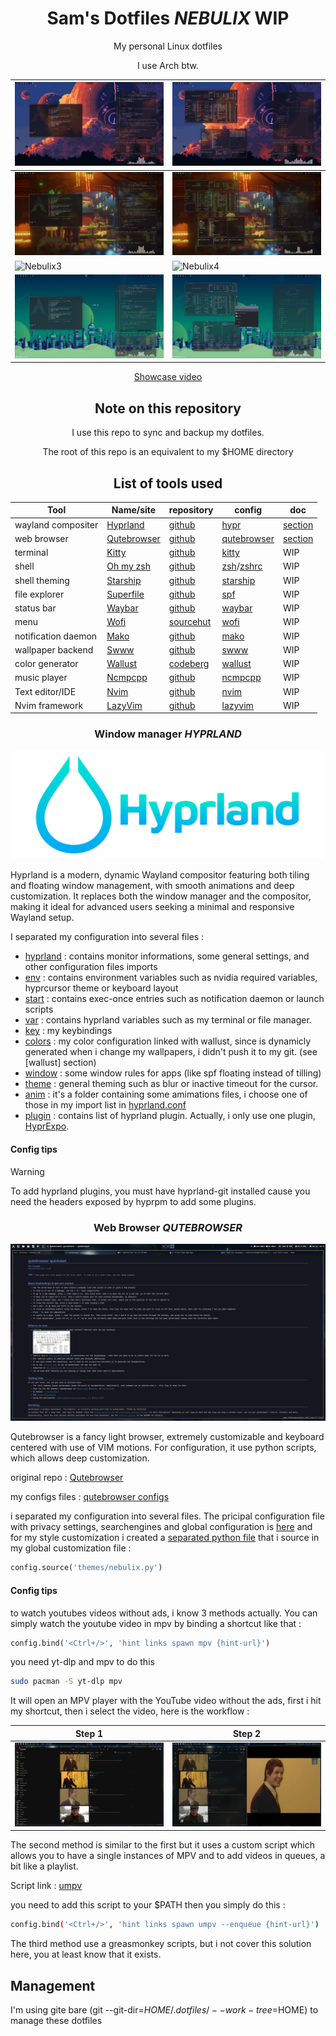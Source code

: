 <div align = center>

# Sam's Dotfiles ***NEBULIX*** WIP

My personal Linux dotfiles

I use Arch btw.

| ![Nebulix1](wallpapers/nebulix-watch1.png) | ![Nebulix2](wallpapers/nebulix-watch2.png) |
| ---- | ---- |
| ![Nebulix3](wallpapers/nebulix-bar1.png) | ![Nebulix4](wallpapers/nebulix-bar2.png) |
| ![Nebulix3](wallpapers/nebulix-wave1.png) | ![Nebulix4](wallpapers/nebulix-wave2.png) |
| ![Nebulix3](wallpapers/nebulix-city1.png) | ![Nebulix4](wallpapers/nebulix-city2.png) |

[Showcase video](https://files.catbox.moe/v6n30o.mp4)

## Note on this repository

I use this repo to sync and backup my dotfiles.

The root of this repo is an equivalent to my $HOME directory

## List of tools used

| Tool | Name/site | repository | config | doc |
| ---- | ---- | ---- | ---- | ---- |
| wayland compositer | [Hyprland](https://hypr.land/) | [github](https://github.com/hyprwm/Hyprland) | [hypr](.config/hypr) | [section](#hyprland) |
| web browser | [Qutebrowser](https://www.qutebrowser.org/) | [github](https://github.com/qutebrowser/qutebrowser) | [qutebrowser](.config/qutebrowser) | [section](#web-browser-qutebrowser) |
| terminal | [Kitty](https://sw.kovidgoyal.net/kitty/) | [github](https://github.com/kovidgoyal/kitty) | [kitty](.config/kitty) | WIP |
| shell | [Oh my zsh](https://ohmyz.sh/) | [github](https://github.com/ohmyzsh/ohmyzsh) | [zsh](.config/zsh)/[zshrc](.zshrc) | WIP |
| shell theming | [Starship](https://starship.rs/) | [github](https://github.com/starship/starship) | [starship](.config/starship.toml) | WIP |
| file explorer | [Superfile](https://superfile.netlify.app/) | [github](https://github.com/yorukot/superfile) | [spf](.config/superfile) | WIP |
| status bar | [Waybar](https://github.com/Alexays/Waybar) | [github](https://github.com/Alexays/Waybar) | [waybar](.config/waybar) | WIP |
| menu | [Wofi](https://hg.sr.ht/~scoopta/wofi) | [sourcehut](https://hg.sr.ht/~scoopta/wofi) | [wofi](.config/wofi) | WIP |
| notification daemon | [Mako](https://github.com/emersion/mako) | [github](https://github.com/emersion/mako) | [mako](.config/mako) | WIP |
| wallpaper backend | [Swww](https://github.com/LGFae/swww) | [github](https://github.com/LGFae/swww) | [swww](.config/swww) | WIP |
| color generator | [Wallust](https://explosion-mental.codeberg.page/wallust/) | [codeberg](https://codeberg.org/explosion-mental/wallust) | [wallust](.config/wallust) | WIP |
| music player | [Ncmpcpp](https://github.com/ncmpcpp/ncmpcpp) | [github](https://github.com/ncmpcpp/ncmpcpp) | [ncmpcpp](.config/ncmpcpp) | WIP |
| Text editor/IDE | [Nvim](https://neovim.io/) | [github](https://github.com/neovim/neovim) | [nvim](.config/nvim) | WIP |
| Nvim framework | [LazyVim](http://www.lazyvim.org/) | [github](https://github.com/LazyVim/LazyVim) | [lazyvim](.config/nvim) | WIP |

### Window manager *****HYPRLAND*****

![Hyprland1](https://raw.githubusercontent.com/hyprwm/Hyprland/main/assets/header.svg)

</div>

Hyprland is a modern, dynamic Wayland compositor featuring both tiling and floating window management, with smooth animations and deep customization. It replaces both the window manager and the compositor, making it ideal for advanced users seeking a minimal and responsive Wayland setup.

I separated my configuration into several files :
 - [hyprland](.config/hypr/hyprland.conf) : contains monitor informations, some general settings, and other configuration files imports
 - [env](.config/hypr/config/env.conf) : contains environment variables such as nvidia required variables, hyprcursor theme or keyboard layout
 - [start](.config/hypr/config/start.conf) : contains exec-once entries such as notification daemon or launch scripts
 - [var](.config/hypr/config/var.conf) : contains hyprland variables such as my terminal or file manager.
 - [key](.config/hypr/config/key.conf) : my keybindings
 - [colors](.config/hypr/config/colors.conf) : my color configuration linked with wallust, since is dynamicly generated when i change my wallpapers, i didn't push it to my git. (see [wallust] section)
 - [window](.config/hypr/config/window.conf) : some window rules for apps (like spf floating instead of tilling)
 - [theme](.config/hypr/config/theme.conf) : general theming such as blur or inactive timeout for the cursor.
 - [anim](.config/hypr/config/anim) : it's a folder containing some amimations files, i choose one of those in my import list in [hyprland.conf](.config/hypr/hyprland.conf)
 - [plugin](.config/hypr/config/plug.conf) : contains list of hyprland plugin. Actually, i only use one plugin, [HyprExpo](https://github.com/hyprwm/hyprland-plugins/tree/main/hyprexpo).

#### Config tips

> [!WARNING]
> To add hyprland plugins, you must have hyprland-git installed cause you need the headers exposed by hyprpm to add some plugins.

<div align = center>

### Web Browser *****QUTEBROWSER*****

![Qutebrowser1](wallpapers/qutebrowser1.png)

</div>

Qutebrowser is a fancy light browser, extremely customizable and keyboard centered with use of VIM motions. For configuration, it use python scripts, which allows deep customization.

original repo : [Qutebrowser](https://github.com/qutebrowser/qutebrowser)

my configs files : [qutebrowser configs](.config/qutebrowser)

i separated my configuration into several files. The pricipal configuration file with privacy settings, searchengines and global configuration is [here](.config/qutebrowser/config.py) and for my style customization i created a [separated python file](.config/qutebrowser/themes/nebulix.py) that i source in my global customization file : 
```python
config.source('themes/nebulix.py')
```

#### Config tips 

to watch youtubes videos without ads, i know 3 methods actually. You can simply watch the youtube video in mpv by binding a shortcut like that :
```python
config.bind('<Ctrl+/>', 'hint links spawn mpv {hint-url}')
```

you need yt-dlp and mpv to do this 
```bash
sudo pacman -S yt-dlp mpv
```
It will open an MPV player with the YouTube video without the ads, first i hit my shortcut, then i select the video, here is the workflow :

| Step 1 | Step 2 |
|----|----|
| ![mpv2](wallpapers/mpv1.png) | ![mpv2](wallpapers/mpv2.png) |

The second method is similar to the first but it uses a custom script which allows you to have a single instances of MPV and to add videos in queues, a bit like a playlist.

Script link : [umpv](https://github.com/mpv-player/mpv/blob/master/TOOLS/umpv)

you need to add this script to your $PATH then you simply do this :

```bash
config.bind('<Ctrl+/>', 'hint links spawn umpv --enqueue {hint-url}')
```

The third method use a greasmonkey scripts, but i not cover this solution here, you at least know that it exists.

## Management

I'm using gite bare (git --git-dir=$HOME/.dotfiles/ --work-tree=$HOME) to manage these dotfiles
